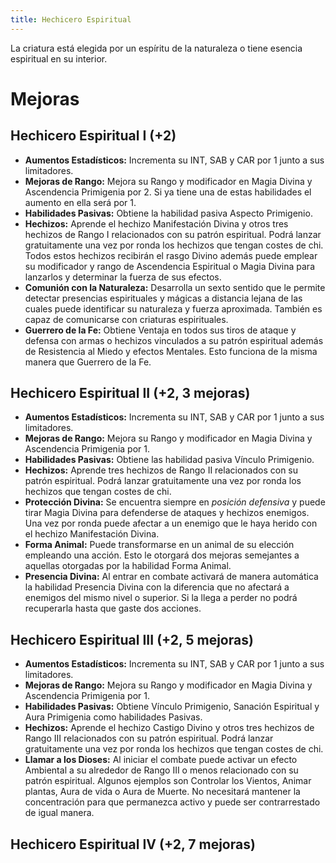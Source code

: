 ```yaml
---
title: Hechicero Espiritual
---
```


La criatura está elegida por un espíritu de la naturaleza o tiene esencia espiritual en su interior. 

# Mejoras

## Hechicero Espiritual I (+2)

- **Aumentos Estadísticos:** Incrementa su INT, SAB y CAR por 1 junto a sus limitadores.
- **Mejoras de Rango:** Mejora su Rango y modificador en Magia Divina y Ascendencia Primigenia por 2. Si ya tiene una de estas habilidades el aumento en ella será por 1. 
- **Habilidades Pasivas:** Obtiene la habilidad pasiva Aspecto Primigenio.
- **Hechizos:** Aprende el hechizo Manifestación Divina y otros tres hechizos de Rango I relacionados con su patrón espiritual. Podrá lanzar gratuitamente una vez por ronda los hechizos que tengan costes de chi. Todos estos hechizos recibirán el rasgo Divino además puede emplear su modificador y rango de Ascendencia Espiritual o Magia Divina para lanzarlos y determinar la fuerza de sus efectos. 
- **Comunión con la Naturaleza:** Desarrolla un sexto sentido que le permite detectar presencias espirituales y mágicas a distancia lejana de las cuales puede identificar su naturaleza y fuerza aproximada. También es capaz de comunicarse con criaturas espirituales.
- **Guerrero de la Fe:** Obtiene Ventaja en todos sus tiros de ataque y defensa con armas o hechizos vinculados a su patrón espiritual además de Resistencia al Miedo y efectos Mentales. Esto funciona de la misma manera que Guerrero de la Fe.

## Hechicero Espiritual II (+2, 3 mejoras)

- **Aumentos Estadísticos:** Incrementa su INT, SAB y CAR por 1 junto a sus limitadores.
- **Mejoras de Rango:** Mejora su Rango y modificador en Magia Divina y Ascendencia Primigenia por 1.
- **Habilidades Pasivas:** Obtiene las habilidad pasiva Vínculo Primigenio.
- **Hechizos:** Aprende tres hechizos de Rango II relacionados con su patrón espiritual. Podrá lanzar gratuitamente una vez por ronda los hechizos que tengan costes de chi. 
- **Protección Divina:** Se encuentra siempre en *posición defensiva* y puede tirar Magia Divina para defenderse de ataques y hechizos enemigos. Una vez por ronda puede afectar a un enemigo que le haya herido con el hechizo Manifestación Divina.
- **Forma Animal:** Puede transformarse en un animal de su elección empleando una acción. Esto le otorgará dos mejoras semejantes a aquellas otorgadas por la habilidad Forma Animal.
- **Presencia Divina:** Al entrar en combate activará de manera automática la habilidad Presencia Divina con la diferencia que no afectará a enemigos del mismo nivel o superior. Si la llega a perder no podrá recuperarla hasta que gaste dos acciones.

## Hechicero Espiritual III (+2, 5 mejoras)

- **Aumentos Estadísticos:** Incrementa su INT, SAB y CAR por 1 junto a sus limitadores.
- **Mejoras de Rango:** Mejora su Rango y modificador en Magia Divina y Ascendencia Primigenia por 1. 
- **Habilidades Pasivas:** Obtiene Vínculo Primigenio, Sanación Espiritual y Aura Primigenia como habilidades Pasivas. 
- **Hechizos:** Aprende el hechizo Castigo Divino y otros tres hechizos de Rango III relacionados con su patrón espiritual. Podrá lanzar gratuitamente una vez por ronda los hechizos que tengan costes de chi. 
- **Llamar a los Dioses:** Al iniciar el combate puede activar un efecto Ambiental a su alrededor de Rango III o menos relacionado con su patrón espiritual. Algunos ejemplos son Controlar los Vientos, Animar plantas, Aura de vida o Aura de Muerte. No necesitará mantener la concentración para que permanezca activo y puede ser contrarrestado de igual manera.

## Hechicero Espiritual IV (+2, 7 mejoras)
